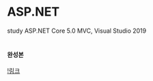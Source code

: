 # ASP.NET
study ASP.NET Core 5.0 MVC, Visual Studio 2019
</br></br>

#### 완성본
[!링크](https://contosocraftswebsite20211031.azurewebsites.net/)
